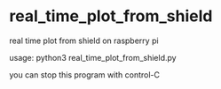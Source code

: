 # real_time_plot_from_shield
real time plot from shield on raspberry pi

usage: python3 real_time_plot_from_shield.py

you can stop this program with control-C

